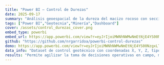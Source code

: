 ```yaml
---
title: "Power BI — Control de Durezas"
date: 2025-09-17
summary: "Análisis geoespacial de la dureza del macizo rocoso con secciones interactivas X-Y, Y-Z y X-Z."
tags: ["Power BI","Geotecnia","Minería","Dashboard"]
cover: /assets/control_durezas_cover.png
embed_type: powerbi
embed_url: https://app.powerbi.com/view?r=eyJrIjoiMWNhNWMwNmEtNjE4YS00NzgxLTkzOTUtYTliYjMyYTk0NTI3IiwidCI6ImY3YWNmODc2LWU3ZTgtNDQ0Yy05NWFlLWY5NTQ4YWNmZTMyZiIsImMiOjR9
github: "https://github.com/nrgarridoa/powerbi-control-durezas"
demo: https://app.powerbi.com/view?r=eyJrIjoiMWNhNWMwNmEtNjE4YS00NzgxLTkzOTUtYTliYjMyYTk0NTI3IiwidCI6ImY3YWNmODc2LWU3ZTgtNDQ0Yy05NWFlLWY5NTQ4YWNmZTMyZiIsImMiOjR9
data_info: "Dataset de control geotécnico con coordenadas X, Y, Z, tipo de roca y clasificación de dureza."
results: "Permite agilizar la toma de decisiones operativas en campo, mejorando la detección de zonas críticas que pueden afectar el rendimiento de perforación o voladura."
---
```

